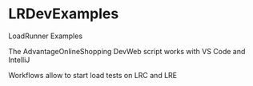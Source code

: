 # LRDevExamples
LoadRunner Examples

The AdvantageOnlineShopping DevWeb script works with VS Code and IntelliJ

Workflows allow to start load tests on LRC and LRE


